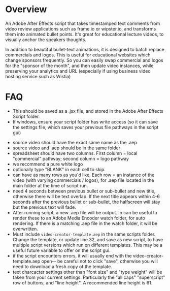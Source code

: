 # Overview
An Adobe After Effects script that takes timestamped text comments from video review applications such as frame.io or wipster.io, and transforms them into animated bullet points. It's great for educational lecture videos, to visually anchor the speakers thoughts.

In addition to beautiful bullet-text animations, it is designed to batch replace commercials and logos. This is useful for educational websites which change sponsors frequently. So you can easily swap commercial and logos for the "sponsor of the month", and then update video instances, while preserving your analytics and URL (especially if using business video hosting service such as Wistia)

# FAQ
* This should be saved as a .jsx file, and stored in the Adobe After Effects Script folder.
 * If windows, ensure your script folder has write access (so it can save the settings file, which saves your previous file pathways in the script gui)
- source video should have the exact same name as the .aep
- source video and .aep should be in the same folder
- spreadsheet should have two columns. First column = local "commercial" pathway; second column = logo pathway
 - we recommend a pure white logo
 - optionally type "BLANK" in each cell to skip.
 - can have as many rows as you'd like. Each row = an instance of the video (with varying commercials / logos), for .aep file located in the main folder at the time of script run. 
- need 4 seconds between previous bullet or sub-bullet and new title, otherwise there will be text overlap. If the next title appears within 4-6 seconds after the previous bullet or sub-bullet, the halfscreen will stay but the previous text will fade.
- After running script, a new .aep file will be output. In can be useful to render these to an Adobe Media Encoder watch folder, for auto rendering. If there is a matching .aep file in the watch folder, it will be overwritten.
- Must include `video-creator-template.aep` in the same scripts folder. Change the template, or update line 32, and save as new script, to have multiple script versions which run on different templates. This may be a useful future variable to offer on the script gui.
 - if the script encounters errors, it will usually end with the video-creator-template.aep open-- be careful not to click "save", otherwise you will need to download a fresh copy of the template.
- text charcacter settings other than "font size" and "type weight" will be taken from your current settings. Particularly the "all caps" "superscript" row of buttons, and "line height". A recommended line height is 61.
